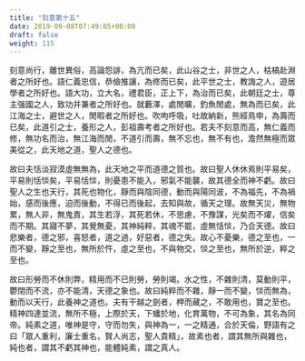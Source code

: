 ```yaml
---
title: "刻意第十五"
date: 2019-09-08T07:49:05+08:00
draft: false
weight: 115
---
```



刻意尚行，離世異俗，高論怨誹，為亢而已矣，此山谷之士，非世之人，枯槁赴淵者之所好也。語仁義忠信，恭儉推讓，為修而已矣，此平世之士，教誨之人，遊居學者之所好也。語大功，立大名，禮君臣，正上下，為治而已矣，此朝廷之士，尊主强國之人，致功并兼者之所好也。就藪澤，處閒曠，釣魚閒處，無為而已矣，此江海之士，避世之人，閒暇者之所好也。吹呴呼吸，吐故納新，熊經鳥申，為壽而已矣，此道引之士，養形之人，彭祖壽考者之所好也。若夫不刻意而高，無仁義而修，無功名而治，無江海而閒，不道引而壽，無不忘也，無不有也，澹然無極而眾美從之，此天地之道，聖人之德也。


故曰夫恬淡寂漠虛無無為，此天地之平而道德之質也。故曰聖人休休焉則平易矣，平易則恬惔矣，平易恬惔，則憂患不能入，邪氣不能襲，故其德全而神不虧。故曰聖人之生也天行，其死也物化，靜而與陰同德，動而與陽同波，不為福先，不為禍始，感而後應，迫而後動，不得已而後起，去知與故，循天之理。故無天災，無物累，無人非，無鬼責，其生若浮，其死若休，不思慮，不豫謀，光矣而不燿，信矣而不期。其寢不夢，其覺無憂，其神純粹，其魂不罷，虛無恬惔，乃合天德。故曰悲樂者，德之邪，喜怒者，道之過，好惡者，德之失。故心不憂樂，德之至也，一而不變，靜之至也，無所於忤，虛之至也，不與物交，惔之至也，無所於逆，粹之至也。


故曰形勞而不休則弊，精用而不已則勞，勞則竭。水之性，不雜則清，莫動則平，鬱閉而不流，亦不能清，天德之象也。故曰純粹而不雜，靜一而不變，惔而無為，動而以天行，此養神之道也。夫有干越之劍者，柙而藏之，不敢用也，寶之至也。精神四達並流，無所不極，上際於天，下蟠於地，化育萬物，不可為象，其名為同帝。純素之道，唯神是守，守而勿失，與神為一，一之精通，合於天倫，野語有之曰「眾人重利，廉士重名，賢人尚志，聖人貴精」，故素也者，謂其無所與雜也，純也者，謂其不虧其神也，能體純素，謂之真人。